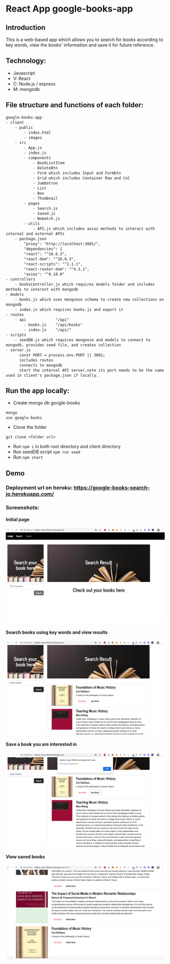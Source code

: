# React App google-books-app


## Introduction

This is a web-based app which allows you to search for books according to key words, view the books' information and save it for future reference.

## Technology:
- Javascript
- V: React 
- C: Node.js / express
- M: mongodb

## File structure and functions of each folder:

```
google-books-app
- client
    - public 
        - index.html
        - images
    - src
        - App.js
        - index.js
        - components
            - BookListItem
            - DeleteBtn
            - Form which includes Input and Formbtn
            - Grid which includes Container Row and Col
            - Jumbotron
            - List
            - Nav
            - Thumbnail
        - pages
            - Search.js
            - Saved.js
            - Nomatch.js
        - utils
            - API.js which includes axios methods to interact with internal and external APIs
    - package.json   
        "proxy": "http://localhost:3001/",
        "dependencies": {
        "react": "^16.6.3",
        "react-dom": "^16.6.3",
        "react-scripts": "^2.1.1",
        "react-router-dom": "^4.3.1",
        "axios": "^0.18.0"
- controllers
    - booksController.js which requires models folder and includes methods to interact with mongodb
- models
    - books.js which uses mongoose schema to create new collections on mongodb
    - index.js which requires books.js and export it
- routes
    - api             "/api"
        - books.js    "/api/books"  
        - index.js    "/api/"
- scripts
    - seedDB.js which requires mongoose and models to connect to mongodb, provides seed file, and creates collection
- server.js
      const PORT = process.env.PORT || 3001;
      includes routes
      connects to mongodb
      start the internal API server,note its port needs to be the same used in client's package.json if locally.
```


## Run the app locally: 

- Create mongo db google-books 
```
mongo
use google-books
```
- Clone the folder 
```
git clone <folder url>
```
- Run ```npm i``` in both root directory and client directory
- Run seedDB script ```npm run seed```
- Run ```npm start```



## Demo
### Deployment url on heroku: https://google-books-search-jo.herokuapp.com/

### Screenshots:

#### Initial page

![Initial Page](/client/public/images/launch.png)

#### Search books using key words and view results

![Search Page](/client/public/images/search.png)

#### Save a book you are interested in

![Save Page](/client/public/images/save.png)

#### View saved books

![Saved Page](/client/public/images/saved.png)

